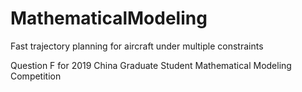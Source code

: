 # MathematicalModeling
Fast trajectory planning for aircraft under multiple constraints

Question F  for 2019 China Graduate Student Mathematical Modeling Competition
